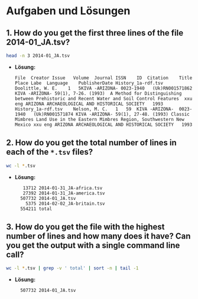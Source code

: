 # Aufgaben und Lösungen

## 1. How do you get the first three lines of the file 2014-01_JA.tsv?

```bash
head -n 3 2014-01_JA.tsv
```

- **Lösung:**
  ```
  File	Creator	Issue	Volume	Journal	ISSN	ID	Citation	Title	Place Labe	Language	PublisherDate History_1a-rdf.tsv	Doolittle, W. E.	1	5KIVA -ARIZONA-	0023-1940	(Uk)RN001571862	KIVA -ARIZONA- 59(1), 7-26. (1993)	A Method for Distinguishing between Prehistoric and Recent Water and Soil Control Features	xxu	eng	ARIZONA ARCHAEOLOGICAL AND HISTORICAL SOCIETY	1993
  History_1a-rdf.tsv	Nelson, M. C.	1	59	KIVA -ARIZONA-	0023-1940	(Uk)RN001571874	KIVA -ARIZONA- 59(1), 27-48. (1993)	Classic Mimbres Land Use in the Eastern Mimbres Region, Southwestern New Mexico	xxu	eng	ARIZONA ARCHAEOLOGICAL AND HISTORICAL SOCIETY	1993
  ```

## 2. How do you get the total number of lines in each of the `*.tsv` files?

```bash
wc -l *.tsv
```

- **Lösung:**
  ```
     13712 2014-01-31_JA-africa.tsv
     27392 2014-01-31_JA-america.tsv
    507732 2014-01_JA.tsv
      5375 2014-02-02_JA-britain.tsv
    554211 total
  ```

## 3. How do you get the file with the highest number of lines and how many does it have? Can you get the output with a single command line call?

```bash
wc -l *.tsv | grep -v ' total' | sort -n | tail -1
```

- **Lösung:**
  ```
    507732 2014-01_JA.tsv
  ```
